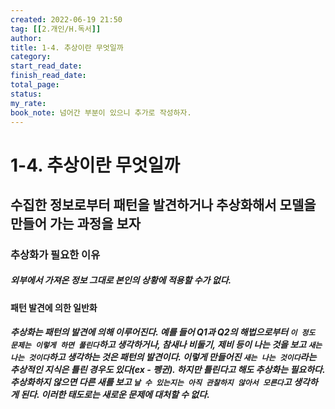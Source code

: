 ```yaml
---
created: 2022-06-19 21:50
tag: [[2.개인/H.독서]]
author:
title: 1-4. 추상이란 무엇일까
category:
start_read_date:
finish_read_date:
total_page:
status:
my_rate: 
book_note: 넘어간 부분이 있으니 추가로 작성하자.
---
```

# 1-4. 추상이란 무엇일까
## 수집한 정보로부터 패턴을 발견하거나 추상화해서 모델을 만들어 가는 과정을 보자

### 추상화가 필요한 이유
##### 외부에서 가져온 정보 그대로 본인의 상황에 적용할 수가 없다. 

#### 패턴 발견에 의한 일반화
##### 추상화는 패턴의 발견에 의해 이루어진다. 예를 들어 Q1과 Q2의 해법으로부터 `이 정도 문제는 이렇게 하면 풀린다`하고 생각하거나, 참새나 비둘기, 제비 등이 나는 것을 보고 `새는 나는 것이다`하고 생각하는 것은 패턴의 발견이다. 이렇게 만들어진 `새는 나는 것이다`라는 추상적인 지식은 틀린 경우도 있다(ex - 펭귄). 하지만 틀린다고 해도 추상화는 필요하다. 추상화하지 않으면 다른 새를 보고 `날 수 있는지는 아직 관찰하지 않아서 모른다`고 생각하게 된다. 이러한 태도로는 새로운 문제에 대처할 수 없다.

